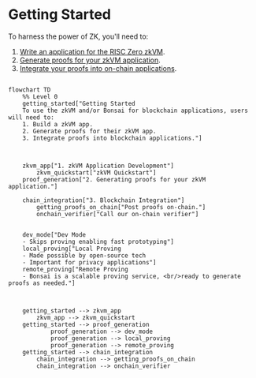 # Getting Started

To harness the power of ZK, you'll need to:

1. [Write an application for the RISC Zero zkVM][zkvm-quickstart].
2. [Generate proofs for your zkVM application][bonsai-quickstart].
3. [Integrate your proofs into on-chain applications][foundry-template].

```mermaid

flowchart TD
    %% Level 0
    getting_started["Getting Started
    To use the zkVM and/or Bonsai for blockchain applications, users will need to:
    1. Build a zkVM app.
    2. Generate proofs for their zkVM app.
    3. Integrate proofs into blockchain applications."]



    zkvm_app["1. zkVM Application Development"]
        zkvm_quickstart["zkVM Quickstart"]
    proof_generation["2. Generating proofs for your zkVM application."]

    chain_integration["3. Blockchain Integration"]
        getting_proofs_on_chain["Post proofs on-chain."]
        onchain_verifier["Call our on-chain verifier"]


    dev_mode["Dev Mode
    - Skips proving enabling fast prototyping"]
    local_proving["Local Proving
    - Made possible by open-source tech
    - Important for privacy applications"]
    remote_proving["Remote Proving
    - Bonsai is a scalable proving service, <br/>ready to generate proofs as needed."]



    getting_started --> zkvm_app
        zkvm_app --> zkvm_quickstart
    getting_started --> proof_generation
            proof_generation --> dev_mode
            proof_generation --> local_proving
            proof_generation --> remote_proving
    getting_started --> chain_integration
        chain_integration --> getting_proofs_on_chain
        chain_integration --> onchain_verifier




```

[zkvm-quickstart]: ./zkvm/quickstart.md
[bonsai-quickstart]: ./bonsai/quickstart.md
[foundry-template]: https://github.com/risc0/bonsai-foundry-template
